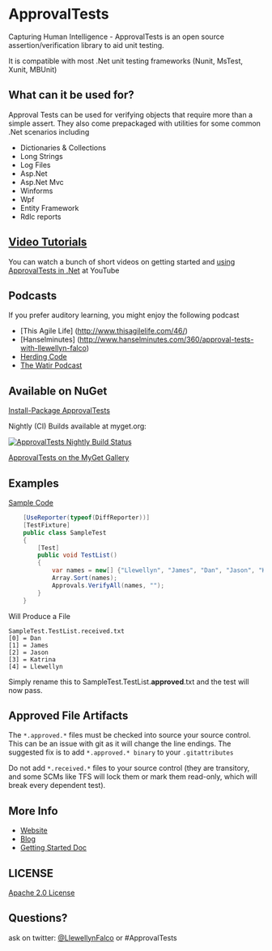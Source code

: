 ApprovalTests
====

Capturing Human Intelligence - ApprovalTests is an open source assertion/verification library to aid unit testing.

It is compatible with most .Net unit testing frameworks (Nunit, MsTest, Xunit, MBUnit)

What can it be used for?
---

Approval Tests can be used for verifying objects that require more than a simple assert. They also come prepackaged with utilities for some common .Net scenarios including


- Dictionaries & Collections
- Long Strings
- Log Files
- Asp.Net
- Asp.Net Mvc
- Winforms
- Wpf
- Entity Framework
- Rdlc reports

[Video Tutorials](http://www.youtube.com/playlist?list=PL0C32F89E8BBB5368)
---

You can watch a bunch of short videos on getting started and [using ApprovalTests in .Net](http://www.youtube.com/playlist?list=PL0C32F89E8BBB5368) at YouTube

Podcasts
---
If you prefer auditory learning, you might enjoy the following podcast 

- [This Agile Life] (http://www.thisagilelife.com/46/)
- [Hanselminutes] (http://www.hanselminutes.com/360/approval-tests-with-llewellyn-falco)
- [Herding Code](http://www.developerfusion.com/media/122649/herding-code-117-llewellyn-falcon-on-approval-tests/)
- [The Watir Podcast](http://watirpodcast.com/podcast-53/)


Available on NuGet
---
[Install-Package ApprovalTests](http://nuget.org/packages/ApprovalTests)

Nightly (CI) Builds available at myget.org: 

[![ApprovalTests Nightly Build Status](https://www.myget.org/BuildSource/Badge/approvaltests?identifier=c56b6e36-ea68-4965-8cd8-e7033c66e38e "Build Status")](https://www.myget.org/gallery/approvaltests)

[ApprovalTests on the MyGet Gallery](https://www.myget.org/gallery/approvaltests)

Examples
---
[Sample Code](https://github.com/approvals/ApprovalTests.Net/tree/master/ApprovalDemos/GettingStartedDemos)

```c#
   	[UseReporter(typeof(DiffReporter))]
	[TestFixture]
	public class SampleTest
	{
		[Test]
		public void TestList()
		{
			var names = new[] {"Llewellyn", "James", "Dan", "Jason", "Katrina"};
			Array.Sort(names);
			Approvals.VerifyAll(names, "");
		}
	}
```

Will Produce a File 

    SampleTest.TestList.received.txt
    [0] = Dan
    [1] = James
    [2] = Jason
    [3] = Katrina
    [4] = Llewellyn

Simply rename this to SampleTest.TestList.**approved**.txt and the test will now pass.

Approved File Artifacts
---

The `*.approved.*` files must be checked into source your source control. This can be an issue with git as it will change the line endings. 
The suggested fix is to add
`*.approved.* binary` to your `.gitattributes`

Do not add `*.received.*` files to your source control (they are transitory, and some SCMs like TFS will lock them or mark them read-only, which will break every dependent test).



More Info
---

- [Website](http://approvaltests.sourceforge.net/)
- [Blog](http://blog.approvaltests.com/)
- [Getting Started Doc](https://github.com/approvals/ApprovalTests.Net/blob/master/build/Documentation/Approval%20Tests%20-%20Getting%20Started.pdf?raw=true)

	
## LICENSE
[Apache 2.0 License](https://github.com/SignalR/SignalR/blob/master/LICENSE.md)


Questions?
---

ask on twitter: [@LlewellynFalco](https://twitter.com/#!/llewellynfalco) or #ApprovalTests
